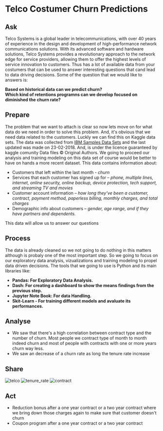 # Telco Costumer Churn Predictions

## Ask
Telco Systems is a global leader in telecommunications, with over 40 years of experience in the design and development of high-performance network communications solutions. With its advanced software and hardware solutions, Telco Systems provides a revolutionary approach to the network edge for service providers, allowing them to offer the highest levels of service innovation to customers. Thus has a lot of available data from your costumers that can be used to answer interesting questions that cand lead to data driving decisions.
Some of the question that we would like to answers is:

**Based on historical data can we predict churn?** <br/>
**Which kind of retentions programns can we develop focused on diminished the churn rate?**

## Prepare 
The problem that we want to attach is clear so now lets move on for what data do we need in order to solve this problem. And, it's obvious that we need data related to the customers. Luckly we can find this on Kaggle data sets.
The data was collected from [IBM Samples Data Sets](https://community.ibm.com/community/user/businessanalytics/blogs/steven-macko/2019/07/11/telco-customer-churn-1113) and the last updated was made on 23-02-2018. And, is under the licence guaranteed by kaggle comunity Data files © Original Authors.
We going to proceed our analysis and training modeling on this data set of course would be better to have on hands a more recent dataset.
This data contains information about:
- Customers that left within the last month - *churn* <br/>
- Services that each customer has signed up for – *phone, multiple lines, internet, online security, online backup, device protection, tech support, and streaming TV and movies* <br/>
- Customer account information – *how long they’ve been a customer, contract, payment method, paperless billing, monthly charges, and total charges* <br/>
- Demographic info about customers – *gender, age range, and if they have partners and dependents.* <br/>
<p>This data will allow us to answer our questions <p/>

## Process
The data is already cleaned so we not going to do nothing in this matters although is probaly one of the most important step. So we going to focus on our exploratory data analysis, vizualizations and training modeling to propel data driven decisions.
The tools that we going to use is Python and its main libraries like:
- **Pandas: For Exploratory Data Analysis.**<br/>
- **Dash: For creating a dashboard to show the means findings from the previous step.**<br/>
- **Jupyter Note Book: For data Handling.**<br/> 
- **Skit-Learn - For training different models and avaluate its performances.** 

## Analyse 
+ We saw that there's a high correlation between contract type and the number of churn. Most people we contract type of month to month indeed churn and most of people with contracts with one or more years churn way less.
+ We saw an decrease of a churn rate as long the tenure rate increase

## Share 
![telco](https://user-images.githubusercontent.com/90560755/142908206-8c57973a-b4a5-47e9-bcbb-7e4d7b6ec093.jpg)
![tenure_rate](https://user-images.githubusercontent.com/90560755/142908558-04015f49-6fd8-4fd9-baa0-4705d33d7e76.png)
![contract](https://user-images.githubusercontent.com/90560755/142908655-2cfb8eee-7e2a-451c-954a-d80a244ce9c5.png)

## Act
+ Reduction bonus after a one year contract or a two year contract where we bring down those charges again to make sure that customer doesn't churn
+ Coupon program after a one year contract or a two year contract

